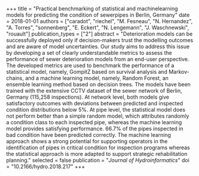 +++
title = "Practical benchmarking of statistical and machinelearning models for predicting the condition of sewerpipes in Berlin, Germany"
date = 2018-01-01
authors = ["caradot", "riechel", "M. Fesneau", "N. Hernandez", "A. Torres", "sonnenberg", "E. Eckert", "N. Lengemann", "J. Waschnewski", "rouault"]
publication_types = ["2"]
abstract = "Deterioration models can be successfully deployed only if decision-makers trust the modelling outcomes and are aware of model uncertainties. Our study aims to address this issue by developing a set of clearly understandable metrics to assess the performance of sewer deterioration models from an end-user perspective. The developed metrics are used to benchmark the performance of a statistical model, namely, GompitZ based on survival analysis and Markov-chains, and a machine learning model, namely, Random Forest, an ensemble learning method based on decision trees. The models have been trained with the extensive CCTV dataset of the sewer network of Berlin, Germany (115,258 inspections). At network level, both models give satisfactory outcomes with deviations between predicted and inspected condition distributions below 5%. At pipe level, the statistical model does not perform better than a simple random model, which attributes randomly a condition class to each inspected pipe, whereas the machine learning model provides satisfying performance. 66.7% of the pipes inspected in bad condition have been predicted correctly. The machine learning approach shows a strong potential for supporting operators in the identification of pipes in critical condition for inspection programs whereas the statistical approach is more adapted to support strategic rehabilitation planning."
selected = false
publication = "*Journal of Hydroinformatics*"
doi = "10.2166/hydro.2018.217"
+++

